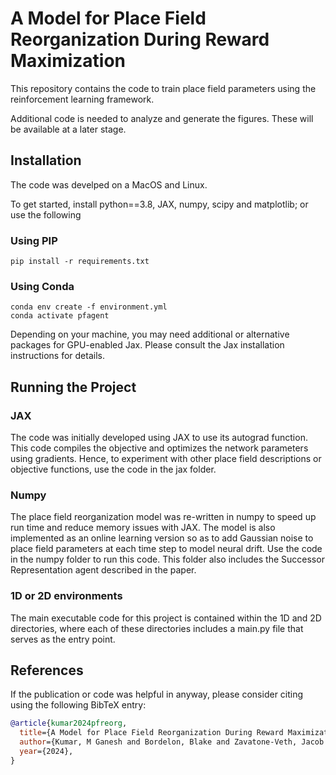 # A Model for Place Field Reorganization During Reward Maximization
This repository contains the code to train place field parameters using the reinforcement learning framework. 

Additional code is needed to analyze and generate the figures. These will be available at a later stage. 

## Installation
The code was develped on a MacOS and Linux.

To get started, install python==3.8, JAX, numpy, scipy and matplotlib; or use the following

### Using PIP 
```
pip install -r requirements.txt
```
### Using Conda
```
conda env create -f environment.yml
conda activate pfagent
```

Depending on your machine, you may need additional or alternative packages for GPU-enabled Jax. Please consult the Jax installation instructions for details.

## Running the Project

### JAX
The code was initially developed using JAX to use its autograd function. This code compiles the objective and optimizes the network parameters using gradients. Hence, to experiment with other place field descriptions or objective functions, use the code in the jax folder.

### Numpy
The place field reorganization model was re-written in numpy to speed up run time and reduce memory issues with JAX. The model is also implemented as an online learning version so as to add Gaussian noise to place field parameters at each time step to model neural drift. Use the code in the numpy folder to run this code. This folder also includes the Successor Representation agent described in the paper. 


### 1D or 2D environments
The main executable code for this project is contained within the 1D and 2D directories, where each of these directories includes a main.py file that serves as the entry point.


## References

If the publication or code was helpful in anyway, please consider citing using the following BibTeX entry:

```bibtex
@article{kumar2024pfreorg,
  title={A Model for Place Field Reorganization During Reward Maximization},
  author={Kumar, M Ganesh and Bordelon, Blake and Zavatone-Veth, Jacob and Pehlevan, Cengiz},
  year={2024},
}